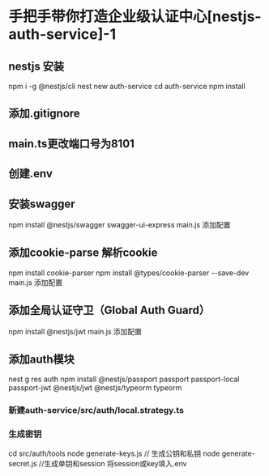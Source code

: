# 手把手带你打造企业级认证中心[nestjs-auth-service]-1
## nestjs 安装
npm i -g @nestjs/cli
nest new auth-service
cd auth-service
npm install

## 添加.gitignore

## main.ts更改端口号为8101

## 创建.env


## 安装swagger
npm install @nestjs/swagger swagger-ui-express
main.js 添加配置

## 添加cookie-parse 解析cookie
npm install cookie-parser
npm install @types/cookie-parser --save-dev
main.js 添加配置

## 添加全局认证守卫（Global Auth Guard）
npm install @nestjs/jwt
main.js 添加配置

## 添加auth模块
nest g res auth
npm install @nestjs/passport passport passport-local passport-jwt @nestjs/jwt @nestjs/typeorm typeorm

### 新建auth-service/src/auth/local.strategy.ts

### 生成密钥
cd src/auth/tools
node generate-keys.js // 生成公钥和私钥
node generate-secret.js //生成单钥和session
将session或key填入.env